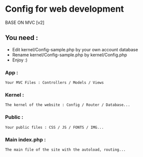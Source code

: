 # Config for web development
BASE ON MVC [v2]

## You need :
- Edit kernel/Config-sample.php by your own account database
- Rename kernel/Config-sample.php by kernel/Config.php
- Enjoy :)

### App :
    Your MVC Files : Controllers / Models / Views
    
### Kernel :
    The kernel of the website : Config / Router / Database...
    
### Public :
    Your public files : CSS / JS / FONTS / IMG...
    
### Main index.php :
    The main file of the site with the autoload, routing...